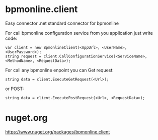 # bpmonline.client
Easy connector .net standard connector for bpmonline

For call bpmonline configuration service from you application just write code:
```
var client = new BpmonlineClient(<AppUrl>, <UserName>, <UserPassword>);
string request = client.CallConfigurationService(<ServiceName>, <MethodName>, <RequestData>);
```

For call any bpmonline enpoint you can Get request:
```
string data = client.ExecuteGetRequest(<Url>);
```
or POST:
```
string data = client.ExecutePostRequest(<Url>, <RequestData>);
```

# nuget.org
https://www.nuget.org/packages/bpmonline.client